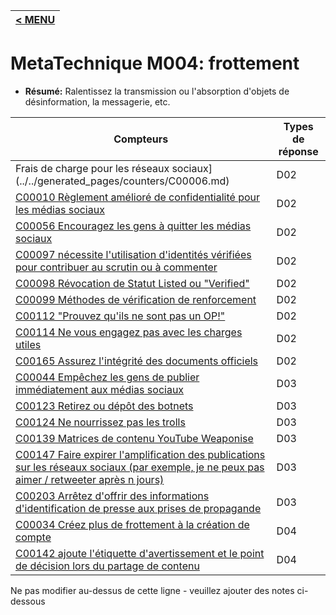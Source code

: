 |[< MENU](../README.md)|
|---|
# MetaTechnique M004: frottement

* **Résumé:** Ralentissez la transmission ou l'absorption d'objets de désinformation, la messagerie, etc.


|Compteurs |Types de réponse |
|-------- |-------------- |
|Frais de charge pour les réseaux sociaux](../../generated_pages/counters/C00006.md) |D02 |
|[C00010 Règlement amélioré de confidentialité pour les médias sociaux](../../generated_pages/counters/C00010.md) |D02 |
|[C00056 Encouragez les gens à quitter les médias sociaux](../../generated_pages/counters/C00056.md) |D02 |
|[C00097 nécessite l'utilisation d'identités vérifiées pour contribuer au scrutin ou à commenter](../../generated_pages/counters/C00097.md) |D02 |
|[C00098 Révocation de Statut Listed ou "Verified"](../../generated_pages/counters/C00098.md) |D02 |
|[C00099 Méthodes de vérification de renforcement](../../generated_pages/counters/C00099.md) |D02 |
|[C00112 "Prouvez qu'ils ne sont pas un OP!"](../../generated_pages/counters/C00112.md) |D02 |
|[C00114 Ne vous engagez pas avec les charges utiles](../../generated_pages/counters/C00114.md) |D02 ||[C00122 Modelation de contenu](../../generated_pages/counters/C00122.md) |D02 |
|[C00165 Assurez l'intégrité des documents officiels](../../generated_pages/counters/C00165.md) |D02 |
|[C00044 Empêchez les gens de publier immédiatement aux médias sociaux](../../generated_pages/counters/C00044.md) |D03 |
|[C00123 Retirez ou dépôt des botnets](../../generated_pages/counters/C00123.md) |D03 |
|[C00124 Ne nourrissez pas les trolls](../../generated_pages/counters/C00124.md) |D03 |
|[C00139 Matrices de contenu YouTube Weaponise](../../generated_pages/counters/C00139.md) |D03 |
|[C00147 Faire expirer l'amplification des publications sur les réseaux sociaux (par exemple, je ne peux pas aimer / retweeter après n jours)](../../generated_pages/counters/C00147.md) |D03 |
|[C00203 Arrêtez d'offrir des informations d'identification de presse aux prises de propagande](../../generated_pages/counters/C00203.md) |D03 |
|[C00034 Créez plus de frottement à la création de compte](../../generated_pages/counters/C00034.md) |D04 ||[C00101 Créer une friction par engagement de limitation de taux](../../generated_pages/counters/C00101.md) |D04 |
|[C00142 ajoute l'étiquette d'avertissement et le point de décision lors du partage de contenu](../../generated_pages/counters/C00142.md) |D04 |



Ne pas modifier au-dessus de cette ligne - veuillez ajouter des notes ci-dessous